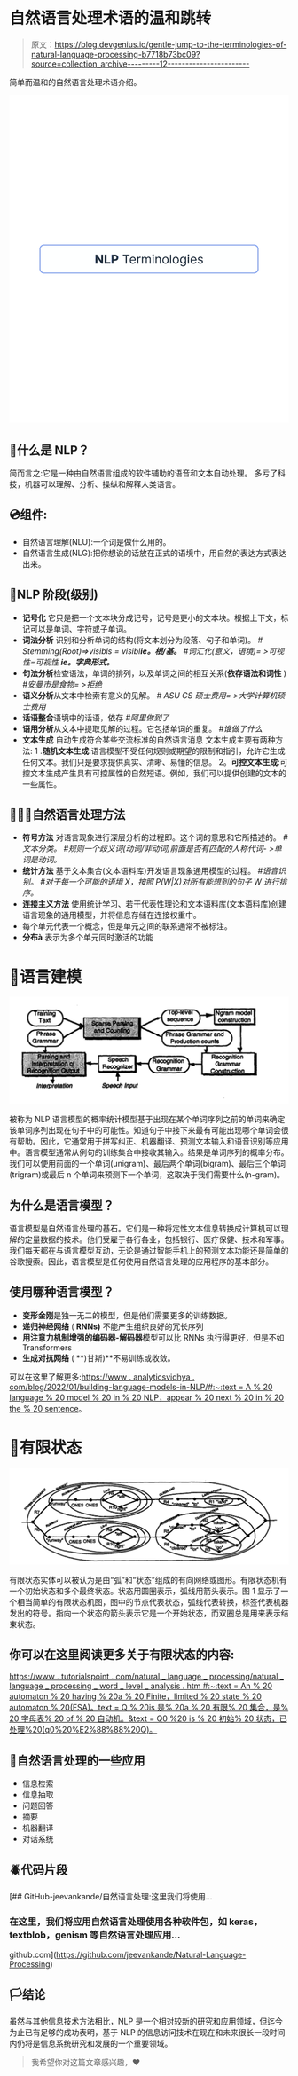 # 自然语言处理术语的温和跳转

> 原文：<https://blog.devgenius.io/gentle-jump-to-the-terminologies-of-natural-language-processing-b7718b73bc09?source=collection_archive---------12----------------------->

简单而温和的自然语言处理术语介绍。

![](img/5181323598d091bbfb0b3555bb7939c1.png)

## 🤔什么是 NLP？

简而言之:它是一种由自然语言组成的软件辅助的语音和文本自动处理。
多亏了科技，机器可以理解、分析、操纵和解释人类语言。

## 💿组件:

*   自然语言理解(NLU):一个词是做什么用的。
*   自然语言生成(NLG):把你想说的话放在正式的语境中，用自然的表达方式表达出来。

## 🎩NLP 阶段(级别)

*   **记号化**
    它只是把一个文本块分成记号，记号是更小的文本块。根据上下文，标记可以是单词、字符或子单词。
*   **词法分析** 识别和分析单词的结构(将文本划分为段落、句子和单词)。
    *# Stemming(Root)=>visibls = visibl****ie。根/基。*** *#词汇化(意义，语境)= >可视性=可视性* ***ie。字典形式。***
*   **句法分析**检查语法，单词的排列，以及单词之间的相互关系(**依存语法和词性** )
    *#安曼市是食物= >拒绝*
*   **语义分析**从文本中检索有意义的见解。
    *# ASU CS 硕士费用= >大学计算机硕士费用*
*   **话语整合**语境中的话语，依存
    *#阿里做到了*
*   **语用分析**从文本中提取见解的过程。它包括单词的重复。
    *#谁做了什么*
*   **文本生成** 自动生成符合某些交流标准的自然语言消息
    文本生成主要有两种方法:
    1 .**随机文本生成**:语言模型不受任何规则或期望的限制和指引，允许它生成任何文本。我们只是要求提供真实、清晰、易懂的信息。
    2。**可控文本生成**:可控文本生成产生具有可控属性的自然短语。例如，我们可以提供创建的文本的一些属性。

## 👨🏻‍💻自然语言处理方法

*   **符号方法**
    对语言现象进行深层分析的过程即。这个词的意思和它所描述的。
    *#文本分类。
    #规则一个歧义词(动词/非动词)前面是否有匹配的人称代词- >单词是动词。*
*   **统计方法**
    基于文本集合(文本语料库)开发语言现象通用模型的过程。
    *#语音识别。
    #对于每一个可能的语境 X，按照 P(W|X)对所有能想到的句子 W 进行排序。*
*   **连接主义方法**
    使用统计学习、若干代表性理论和文本语料库(文本语料库)创建语言现象的通用模型，并将信息存储在连接权重中。
*   每个单元代表一个概念，但是单元之间的联系通常不被标注。
*   **分布à**
    表示为多个单元同时激活的功能

# 🤖语言建模

![](img/c3b98be4aadffaf794759fc0b96145d1.png)

被称为 NLP 语言模型的概率统计模型基于出现在某个单词序列之前的单词来确定该单词序列出现在句子中的可能性。知道句子中接下来最有可能出现哪个单词会很有帮助。因此，它通常用于拼写纠正、机器翻译、预测文本输入和语音识别等应用中。语言模型通常从例句的训练集合中接收其输入。结果是单词序列的概率分布。我们可以使用前面的一个单词(unigram)、最后两个单词(bigram)、最后三个单词(trigram)或最后 n 个单词来预测下一个单词，这取决于我们需要什么(n-gram)。

## 为什么是语言模型？

语言模型是自然语言处理的基石。它们是一种将定性文本信息转换成计算机可以理解的定量数据的技术。他们受雇于各行各业，包括银行、医疗保健、技术和军事。我们每天都在与语言模型互动，无论是通过智能手机上的预测文本功能还是简单的谷歌搜索。因此，语言模型是任何使用自然语言处理的应用程序的基本部分。

## 使用哪种语言模型？

*   **变形金刚**是独一无二的模型，但是他们需要更多的训练数据。
*   **递归神经网络** ( **RNNs)** 不能产生组织良好的冗长序列
*   **用注意力机制增强的编码器-解码器**模型可以比 RNNs 执行得更好，但是不如 Transformers
*   **生成对抗网络** ( **)甘斯)**不易训练或收敛。

可以在这里了解更多:[https://www . analyticsvidhya . com/blog/2022/01/building-language-models-in-NLP/#:~:text = A % 20 language % 20 model % 20 in % 20 NLP，appear % 20 next % 20 in % 20 the % 20 sentence](https://www.analyticsvidhya.com/blog/2022/01/building-language-models-in-nlp/#:~:text=A%20language%20model%20in%20NLP,appear%20next%20in%20the%20sentence)。

# 🫥有限状态

![](img/db860e8523f09afc0d988019f5f1ee91.png)

有限状态实体可以被认为是由“弧”和“状态”组成的有向网络或图形。有限状态机有一个初始状态和多个最终状态。状态用圆圈表示，弧线用箭头表示。图 1 显示了一个相当简单的有限状态机图，图中的节点代表状态，弧线代表转换，标签代表机器发出的符号。指向一个状态的箭头表示它是一个开始状态，而双圈总是用来表示结束状态。

## 你可以在这里阅读更多关于有限状态的内容:

[https://www . tutorialspoint . com/natural _ language _ processing/natural _ language _ processing _ word _ level _ analysis . htm #:~:text = An % 20 automaton % 20 having % 20a % 20 Finite，limited % 20 state % 20 automaton % 20(FSA)。text = Q % 20is 是% 20a % 20 有限% 20 集合，是% 20 字母表% 20 of % 20 自动机。&text = Q0 %20 is % 20 初始% 20 状态，已处理%20(q0%20%E2%88%88%20Q)。](https://www.tutorialspoint.com/natural_language_processing/natural_language_processing_word_level_analysis.htm#:~:text=An%20automaton%20having%20a%20finite,Finite%20State%20automata%20(FSA).&text=Q%20is%20a%20finite%20set,the%20alphabet%20of%20the%20automaton.&text=q0%20is%20the%20initial%20state,processed%20(q0%20%E2%88%88%20Q).)

## 📱自然语言处理的一些应用

*   信息检索
*   信息抽取
*   问题回答
*   摘要
*   机器翻译
*   对话系统

## 🪲代码片段

[](https://github.com/jeevankande/Natural-Language-Processing) [## GitHub-jeevankande/自然语言处理:这里我们将使用…

### 在这里，我们将应用自然语言处理使用各种软件包，如 keras，textblob，genism 等自然语言处理应用…

github.com](https://github.com/jeevankande/Natural-Language-Processing) 

## 🏳结论

虽然与其他信息技术方法相比，NLP 是一个相对较新的研究和应用领域，但迄今为止已有足够的成功表明，基于 NLP 的信息访问技术在现在和未来很长一段时间内仍将是信息系统研究和发展的一个重要领域。

> 我希望你对这篇文章感兴趣，❤️